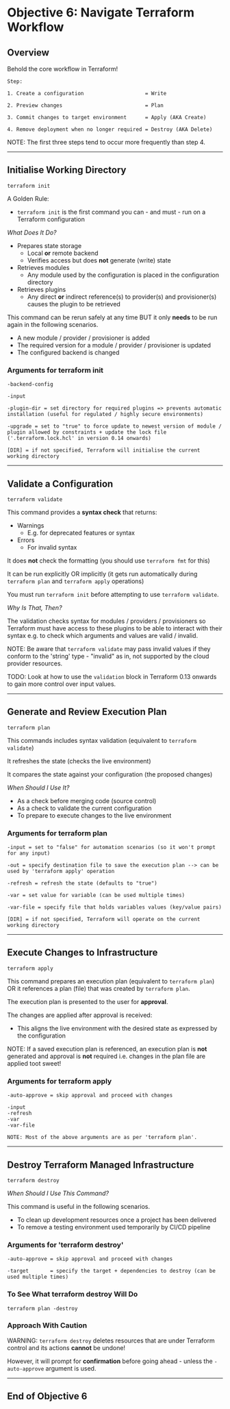 # Objective 6: Navigate Terraform Workflow

## Overview

Behold the core workflow in Terraform!

```plaintext
Step:

1. Create a configuration                    = Write

2. Preview changes                           = Plan

3. Commit changes to target environment      = Apply (AKA Create)

4. Remove deployment when no longer required = Destroy (AKA Delete)
```

NOTE: The first three steps tend to occur more frequently than step 4.

----

## Initialise Working Directory

```hcl
terraform init
```

A Golden Rule:

- `terraform init` is the first command you can - and must - run on a Terraform configuration

_What Does It Do?_

- Prepares state storage
  - Local **or** remote backend
  - Verifies access but does **not** generate (write) state
- Retrieves modules
  - Any module used by the configuration is placed in the configuration directory
- Retrieves plugins
  - Any direct **or** indirect reference(s) to provider(s) and provisioner(s) causes the plugin to be retrieved

This command can be rerun safely at any time BUT it only **needs** to be run again in the following scenarios.

- A new module / provider / provisioner is added
- The required version for a module / provider / provisioner is updated
- The configured backend is changed

### Arguments for terraform init

```plaintext
-backend-config

-input

-plugin-dir = set directory for required plugins => prevents automatic installation (useful for regulated / highly secure environments)

-upgrade = set to "true" to force update to newest version of module / plugin allowed by constraints + update the lock file ('.terraform.lock.hcl' in version 0.14 onwards)

[DIR] = if not specified, Terraform will initialise the current working directory
```

----

## Validate a Configuration

```hcl
terraform validate
```

This command provides a **syntax check** that returns:

- Warnings
  - E.g. for deprecated features or syntax
- Errors
  - For invalid syntax

It does **not** check the formatting (you should use `terraform fmt` for this)

It can be run explicitly OR implicitly (it gets run automatically during `terraform plan` and `terraform apply` operations)

You must run `terraform init` before attempting to use `terraform validate`.

_Why Is That, Then?_

The validation checks syntax for modules / providers / provisioners so Terraform must have access to these plugins to be able to interact with their syntax e.g. to check which arguments and values are valid / invalid.

NOTE: Be aware that `terraform validate` may pass invalid values if they conform to the 'string' type - "invalid" as in, not supported by the cloud provider resources.

TODO: Look at how to use the `validation` block in Terraform 0.13 onwards to gain more control over input values.

----

## Generate and Review Execution Plan

```hcl
terraform plan
```

This commands includes syntax validation (equivalent to `terraform validate`)

It refreshes the state (checks the live environment)

It compares the state against your configuration (the proposed changes)

_When Should I Use It?_

- As a check before merging code (source control)
- As a check to validate the current configuration
- To prepare to execute changes to the live environment

### Arguments for terraform plan

```plaintext
-input = set to "false" for automation scenarios (so it won't prompt for any input)

-out = specify destination file to save the execution plan --> can be used by 'terraform apply' operation

-refresh = refresh the state (defaults to "true")

-var = set value for variable (can be used multiple times)

-var-file = specify file that holds variables values (key/value pairs)

[DIR] = if not specified, Terraform will operate on the current working directory
```

----

## Execute Changes to Infrastructure

```hcl
terraform apply
```

This command prepares an execution plan (equivalent to `terraform plan`) OR it references a plan (file) that was created by `terraform plan`.

The execution plan is presented to the user for **approval**.

The changes are applied after approval is received:

- This aligns the live environment with the desired state as expressed by the configuration

NOTE: If a saved execution plan is referenced, an execution plan is **not** generated and approval is **not** required i.e. changes in the plan file are applied toot sweet!

### Arguments for terraform apply

```plaintext
-auto-approve = skip approval and proceed with changes

-input
-refresh
-var
-var-file

NOTE: Most of the above arguments are as per 'terraform plan'.
```

----

## Destroy Terraform Managed Infrastructure

```hcl
terraform destroy
```

_When Should I Use This Command?_

This command is useful in the following scenarios.

- To clean up development resources once a project has been delivered
- To remove a testing environment used temporarily by CI/CD pipeline

### Arguments for 'terraform destroy'

```plaintext
-auto-approve = skip approval and proceed with changes

-target       = specify the target + dependencies to destroy (can be used multiple times)
```

### To See What terraform destroy Will Do

```hcl
terraform plan -destroy
```

### Approach With Caution

WARNING: `terraform destroy` deletes resources that are under Terraform control and its actions **cannot** be undone!

However, it will prompt for **confirmation** before going ahead - unless the `-auto-approve` argument is used.

----

## End of Objective 6
